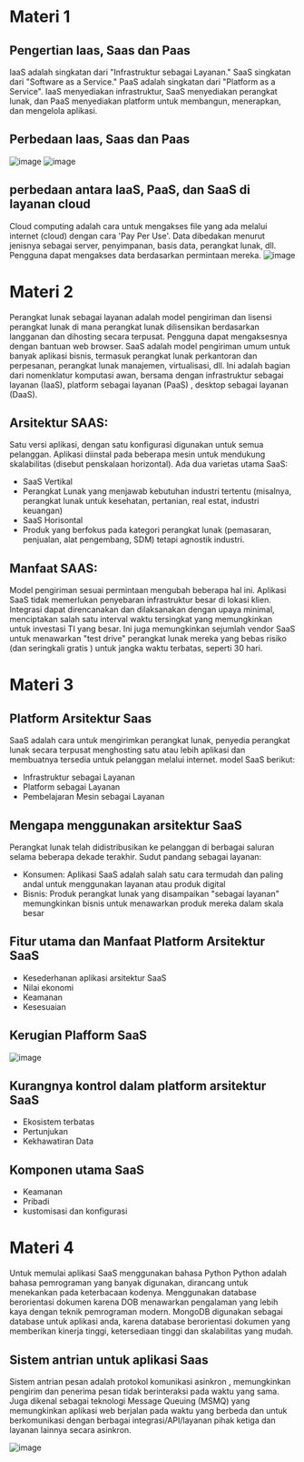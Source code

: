 # Materi 1
## Pengertian Iaas, Saas dan Paas
  IaaS adalah singkatan dari "Infrastruktur sebagai Layanan." SaaS singkatan dari "Software as a Service." PaaS adalah singkatan dari "Platform as a Service". IaaS menyediakan infrastruktur, SaaS menyediakan perangkat lunak, dan PaaS menyediakan platform untuk membangun, menerapkan, dan mengelola aplikasi.

## Perbedaan Iaas, Saas dan Paas
![image](https://user-images.githubusercontent.com/127279123/226867544-d7ed3fdb-4f6b-4f25-b1ca-719701730c72.png)
![image](https://user-images.githubusercontent.com/127279123/226868073-137877b0-2ba5-40c5-8b7a-b2829d6fc31e.png)

## perbedaan antara IaaS, PaaS, dan SaaS di layanan cloud
  Cloud computing adalah cara untuk mengakses file yang ada melalui internet (cloud) dengan cara 'Pay Per Use'. Data dibedakan menurut jenisnya sebagai server, penyimpanan, basis data, perangkat lunak, dll. Pengguna dapat mengakses data berdasarkan permintaan mereka.
![image](https://user-images.githubusercontent.com/127279123/226868683-0ed4c2b3-089a-4c82-a96f-b5f73874d9af.png)

# Materi 2
  Perangkat lunak sebagai layanan adalah model pengiriman dan lisensi perangkat lunak di mana perangkat lunak dilisensikan berdasarkan langganan dan dihosting secara terpusat. Pengguna dapat mengaksesnya dengan bantuan web browser.
  SaaS adalah model pengiriman umum untuk banyak aplikasi bisnis, termasuk perangkat lunak perkantoran dan perpesanan, perangkat lunak manajemen, virtualisasi, dll. Ini adalah bagian dari nomenklatur komputasi awan, bersama dengan infrastruktur sebagai layanan (IaaS), platform sebagai layanan (PaaS) , desktop sebagai layanan (DaaS).

## Arsitektur SAAS:
Satu versi aplikasi, dengan satu konfigurasi digunakan untuk semua pelanggan. Aplikasi diinstal pada beberapa mesin untuk mendukung skalabilitas (disebut penskalaan horizontal).
Ada dua varietas utama SaaS:
- SaaS Vertikal
- Perangkat Lunak yang menjawab kebutuhan industri tertentu (misalnya, perangkat lunak untuk kesehatan, pertanian, real estat, industri keuangan)
- SaaS Horisontal
- Produk yang berfokus pada kategori perangkat lunak (pemasaran, penjualan, alat pengembang, SDM) tetapi agnostik industri.

## Manfaat SAAS:
  Model pengiriman sesuai permintaan mengubah beberapa hal ini. Aplikasi SaaS tidak memerlukan penyebaran infrastruktur besar di lokasi klien. Integrasi dapat direncanakan dan dilaksanakan dengan upaya minimal, menciptakan salah satu interval waktu tersingkat yang memungkinkan untuk investasi TI yang besar. Ini juga memungkinkan sejumlah vendor SaaS untuk menawarkan "test drive" perangkat lunak mereka yang bebas risiko (dan seringkali gratis ) untuk jangka waktu terbatas, seperti 30 hari.

# Materi 3
## Platform Arsitektur Saas
  SaaS adalah cara untuk mengirimkan perangkat lunak, penyedia perangkat lunak secara terpusat menghosting satu atau lebih aplikasi dan membuatnya tersedia untuk pelanggan melalui internet.
  model SaaS berikut:
- Infrastruktur sebagai Layanan
- Platform sebagai Layanan
- Pembelajaran Mesin sebagai Layanan

## Mengapa menggunakan arsitektur SaaS
  Perangkat lunak telah didistribusikan ke pelanggan di berbagai saluran selama beberapa dekade terakhir. Sudut pandang sebagai layanan:
  - Konsumen: Aplikasi SaaS adalah salah satu cara termudah dan paling andal untuk menggunakan layanan atau produk digital
  - Bisnis:  Produk perangkat lunak yang disampaikan "sebagai layanan" memungkinkan bisnis untuk menawarkan produk mereka dalam skala besar

## Fitur utama dan Manfaat Platform Arsitektur SaaS
- Kesederhanan aplikasi arsitektur SaaS
- Nilai ekonomi
- Keamanan
- Kesesuaian

## Kerugian Plafform SaaS
![image](https://user-images.githubusercontent.com/127279123/226877439-f5886856-2968-40d6-ac3b-ff837bb6414f.png)

## Kurangnya kontrol dalam platform arsitektur SaaS
- Ekosistem terbatas
- Pertunjukan
- Kekhawatiran Data

## Komponen utama SaaS
- Keamanan
- Pribadi
- kustomisasi dan konfigurasi

# Materi 4
   Untuk memulai aplikasi SaaS menggunakan bahasa Python Python adalah bahasa pemrograman yang banyak digunakan, dirancang untuk menekankan pada keterbacaan kodenya. Menggunakan database berorientasi dokumen karena DOB menawarkan pengalaman yang lebih kaya dengan teknik pemrograman modern. 
   MongoDB digunakan sebagai database untuk aplikasi anda, karena database berorientasi dokumen yang memberikan kinerja tinggi, ketersediaan tinggi dan skalabilitas yang mudah.
   
## Sistem antrian untuk aplikasi Saas
  Sistem antrian pesan adalah protokol komunikasi asinkron , memungkinkan pengirim dan penerima pesan tidak berinteraksi pada waktu yang sama. Juga dikenal sebagai teknologi Message Queuing (MSMQ) yang memungkinkan aplikasi web berjalan pada waktu yang berbeda dan untuk berkomunikasi dengan berbagai integrasi/API/layanan pihak ketiga dan layanan lainnya secara asinkron.
 
![image](https://user-images.githubusercontent.com/127279123/226881294-cf0ff31e-3976-43cd-bdd8-25a2418bc5e1.png)




